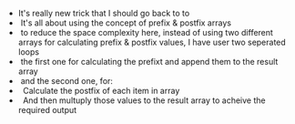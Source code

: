 * It's really new trick that I should go back to to
*  It's all about using the concept of prefix & postfix arrays
*  to reduce the space complexity here, instead of using two different arrays for calculating prefix & postfix values, I have user two seperated loops
*  the first one for calculating the prefixt and append them to the result array
*  and the second one, for:
*   Calculate the postfix of each item in array
*   And then multuply those values to the result array to acheive the required output